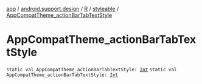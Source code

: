 [app](../../../index.md) / [android.support.design](../../index.md) / [R](../index.md) / [styleable](index.md) / [AppCompatTheme_actionBarTabTextStyle](.)

# AppCompatTheme_actionBarTabTextStyle

`static val AppCompatTheme_actionBarTabTextStyle: `[`Int`](https://kotlinlang.org/api/latest/jvm/stdlib/kotlin/-int/index.html)
`static val AppCompatTheme_actionBarTabTextStyle: `[`Int`](https://kotlinlang.org/api/latest/jvm/stdlib/kotlin/-int/index.html)
